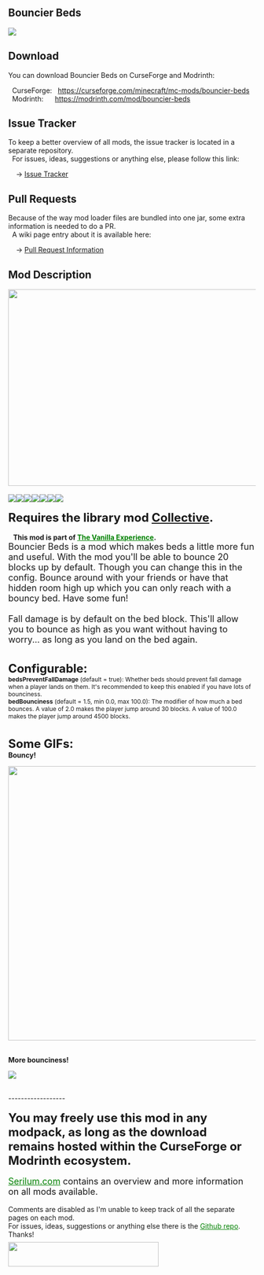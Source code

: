 <h2>Bouncier Beds</h2>
<p><a href="https://github.com/Serilum/Bouncier-Beds"><img src="https://serilum.com/assets/data/logo/bouncier-beds.gif"></a></p><h2>Download</h2>
<p>You can download Bouncier Beds on CurseForge and Modrinth:</p><p>&nbsp;&nbsp;CurseForge: &nbsp;&nbsp;<a href="https://curseforge.com/minecraft/mc-mods/bouncier-beds">https://curseforge.com/minecraft/mc-mods/bouncier-beds</a><br>&nbsp;&nbsp;Modrinth: &nbsp;&nbsp;&nbsp;&nbsp;&nbsp;<a href="https://modrinth.com/mod/bouncier-beds">https://modrinth.com/mod/bouncier-beds</a></p>
<h2>Issue Tracker</h2>
<p>To keep a better overview of all mods, the issue tracker is located in a separate repository.<br>&nbsp;&nbsp;For issues, ideas, suggestions or anything else, please follow this link:</p>
<p>&nbsp;&nbsp;&nbsp;&nbsp;-> <a href="https://github.com/ricksouth/serilum-mc-mods/issues">Issue Tracker</a></p>
<h2>Pull Requests</h2>
<p>Because of the way mod loader files are bundled into one jar, some extra information is needed to do a PR.<br>&nbsp;&nbsp;A wiki page entry about it is available here:</p>
<p>&nbsp;&nbsp;&nbsp;&nbsp;-> <a href="https://github.com/ricksouth/serilum-mc-mods/wiki/Pull-Request-Information">Pull Request Information</a></p>
<h2>Mod Description</h2>
<p><a href="https://serilum.com/" rel="nofollow"><img src="https://github.com/ricksouth/serilum-mc-mods/raw/master/description/a1.jpg" alt="" width="838" height="400"></a><br><br><img src="https://github.com/ricksouth/serilum-mc-mods/raw/master/description/Versions/header.png"><a href="https://legacy.curseforge.com/minecraft/mc-mods/bouncier-beds/files/all?filter-status=1&filter-game-version=1738749986:75125" rel="nofollow"><img src="https://github.com/ricksouth/serilum-mc-mods/raw/master/description/Versions/1_20.png"></a><a href="https://legacy.curseforge.com/minecraft/mc-mods/bouncier-beds/files/all?filter-status=1&filter-game-version=1738749986:73407" rel="nofollow"><img src="https://github.com/ricksouth/serilum-mc-mods/raw/master/description/Versions/1_19.png"></a><a href="https://legacy.curseforge.com/minecraft/mc-mods/bouncier-beds/files/all?filter-status=1&filter-game-version=1738749986:73250" rel="nofollow"><img src="https://github.com/ricksouth/serilum-mc-mods/raw/master/description/Versions/1_18.png"></a><a href="https://legacy.curseforge.com/minecraft/mc-mods/bouncier-beds/files/all?filter-status=1&filter-game-version=1738749986:73242" rel="nofollow"><img src="https://github.com/ricksouth/serilum-mc-mods/raw/master/description/Versions/1_17.png"></a><a href="https://legacy.curseforge.com/minecraft/mc-mods/bouncier-beds/files/all?filter-status=1&filter-game-version=1738749986:70886" rel="nofollow"><img src="https://github.com/ricksouth/serilum-mc-mods/raw/master/description/Versions/1_16.png"></a><a href="https://legacy.curseforge.com/minecraft/mc-mods/bouncier-beds/files/all?filter-status=1&filter-game-version=1738749986:628" rel="nofollow"><img src="https://github.com/ricksouth/serilum-mc-mods/raw/master/description/Versions/1_12.png"></a><br><br><strong><span style="font-size:24px">Requires the library mod&nbsp;<a style="font-size:24px" href="https://www.curseforge.com/minecraft/mc-mods/collective" rel="nofollow">Collective</a>.</span></strong><strong>&nbsp;<br><br> &nbsp; &nbsp;This mod is part of <span style="color:#008000"><a style="color:#008000" href="https://curseforge.com/minecraft/modpacks/the-vanilla-experience" rel="nofollow">The Vanilla Experience</a></span>.</strong><br><span style="font-size:18px">Bouncier Beds is a mod which makes beds a little more fun and useful. With the mod you'll be able to bounce 20 blocks up by default. Though you can change this in the config. Bounce around with your friends or have that hidden room high up which you can only reach with a bouncy bed. Have some fun!<br><br>Fall damage is by default on the bed block. This'll allow you to bounce as high as you want without having to worry... as long as you land on the bed again.<br></span><br><br><strong><span style="font-size:24px">Configurable:</span><br></strong><span style="font-size:12px"><strong>bedsPreventFallDamage</strong>&nbsp;(default = true): Whether beds should prevent fall damage when a player lands on them. It's recommended to keep this enabled if you have lots of bounciness.</span><br><span style="font-size:12px"><strong>bedBounciness</strong>&nbsp;(default = 1.5, min 0.0, max 100.0): The modifier of how much a bed bounces. A value of 2.0 makes the player jump around 30 blocks. A value of 100.0 makes the player jump around 4500 blocks.</span><br><br><br><span style="font-size:24px"><strong>Some GIFs:</strong></span><br><span style="font-size:14px"><strong>Bouncy!</strong></span></p>
<div class="spoiler">
<p><picture><img src="https://github.com/ricksouth/serilum-mc-mods/raw/master/cdn/bouncier-beds/a.gif" width="1000" height="558"></picture></p>
</div>
<p>&nbsp;<br><span style="font-size:14px"><strong>More bounciness!</strong></span></p>
<div class="spoiler">
<p><img src="https://github.com/ricksouth/serilum-mc-mods/raw/master/cdn/bouncier-beds/b.gif"></p>
</div>
<p><br>------------------<br><br><span style="font-size:24px"><strong>You may freely use this mod in any modpack, as long as the download remains hosted within the CurseForge or Modrinth ecosystem.</strong></span><br><br><span style="font-size:18px"><a style="font-size:18px;color:#008000" href="https://serilum.com/" rel="nofollow">Serilum.com</a> contains an overview and more information on all mods available.</span><br><br><span style="font-size:14px">Comments are disabled as I'm unable to keep track of all the separate pages on each mod.</span><span style="font-size:14px"><br>For issues, ideas, suggestions or anything else there is the&nbsp;<a style="font-size:14px;color:#008000" href="https://github.com/ricksouth/serilum-mc-mods/" rel="nofollow">Github repo</a>. Thanks!</span><span style="font-size:6px"><br><br></span><a href="https://ricksouth.com/donate" rel="nofollow"><img src="https://raw.githubusercontent.com/ricksouth/serilum-mc-mods/master/description/Shields/donation_rounded.svg" alt="" width="306" height="50"></a></p>